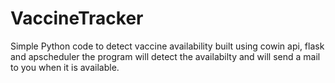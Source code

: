 # VaccineTracker
Simple Python code to detect vaccine availability
built using cowin api, flask and apscheduler
the program will detect the availabilty and will send a mail to you when it is available.
